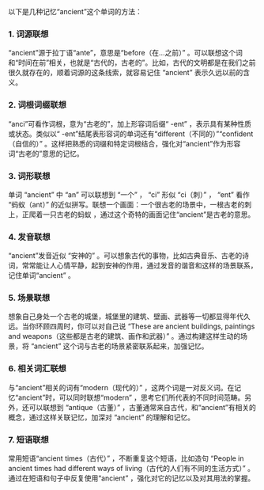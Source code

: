 以下是几种记忆“ancient”这个单词的方法：

### 1. 词源联想
“ancient”源于拉丁语“ante”，意思是“before（在…之前）” 。可以联想这个词和“时间在前”相关，也就是“古代的，古老的”。比如，古代的文明都是在我们之前很久就存在的，顺着词源的这条线索，就容易记住 “ancient” 表示久远以前的含义。

### 2. 词根词缀联想
“anci”可看作词根，意为“古老的”，加上形容词后缀“ -ent” ，表示具有某种性质或状态。类似以“ -ent”结尾表形容词的单词还有“different（不同的）”“confident（自信的）” 。这样把熟悉的词缀和特定词根结合，强化对“ancient”作为形容词“古老的”意思的记忆。

### 3. 词形联想
单词 “ancient” 中 “an” 可以联想到 “一个” ， “ci” 形似 “ci（刺）” ， “ent” 看作 “蚂蚁（ant）” 的近似拼写。联想一个画面：一个很古老的场景中，一根古老的刺上，正爬着一只古老的蚂蚁 ，通过这个奇特的画面记住“ancient”是古老的意思。

### 4. 发音联想
“ancient”发音近似 “安神的” 。可以想象古代的事物，比如古典音乐、古老的诗词，常常能让人心情平静，起到安神的作用，通过发音的谐音和这样的场景联系，记住单词“ancient” 。

### 5. 场景联想
想象自己身处一个古老的城堡，城堡里的建筑、壁画、武器等一切都显得年代久远。当你环顾四周时，你可以对自己说 “These are ancient buildings, paintings and weapons（这些都是古老的建筑、画作和武器）” 。通过构建这样生动的场景，将 “ancient” 这个词与古老的场景紧密联系起来，加强记忆。

### 6. 相关词汇联想
与“ancient”相关的词有“modern（现代的）” ，这两个词是一对反义词。在记忆“ancient”时，可以同时联想“modern” ，思考它们所代表的不同时间范畴。另外，还可以联想到 “antique（古董）” ，古董通常来自古代，和“ancient”有相关的概念，通过这样关联记忆，加深对 “ancient” 的理解和记忆。

### 7. 短语联想
常用短语“ancient times（古代）” ，不断重复这个短语，比如造句 “People in ancient times had different ways of living（古代的人们有不同的生活方式）” 。通过在短语和句子中反复使用“ancient” ，强化对它的记忆以及对其用法的掌握。 